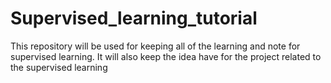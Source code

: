 # Supervised_learning_tutorial
This repository will be used for keeping all of the learning and note for supervised learning. It will also keep the idea have for the project related to the supervised learning
